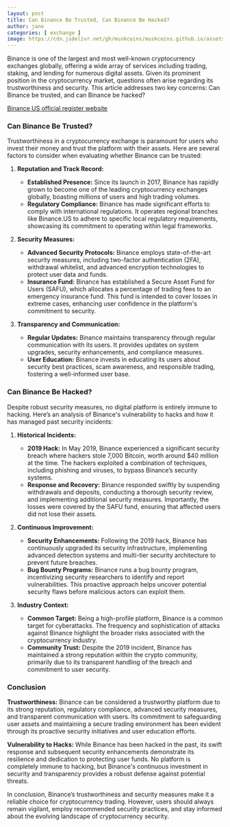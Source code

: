 ```yaml
---
layout: post
title: Can Binance Be Trusted, Can Binance Be Hacked?
author: jane
categories: [ exchange ]
image: https://cdn.jsdelivr.net/gh/muskcoins/muskcoins.github.io/assets/images/bnb-register.webp
---
```

Binance is one of the largest and most well-known cryptocurrency exchanges globally, offering a wide array of services including trading, staking, and lending for numerous digital assets. Given its prominent position in the cryptocurrency market, questions often arise regarding its trustworthiness and security. This article addresses two key concerns: Can Binance be trusted, and can Binance be hacked?

[Binance US official register website](/302.html?target=https://accounts.binance.com/register?ref=betrys)

### Can Binance Be Trusted?

Trustworthiness in a cryptocurrency exchange is paramount for users who invest their money and trust the platform with their assets. Here are several factors to consider when evaluating whether Binance can be trusted:

1. **Reputation and Track Record:**
   - **Established Presence:** Since its launch in 2017, Binance has rapidly grown to become one of the leading cryptocurrency exchanges globally, boasting millions of users and high trading volumes.
   - **Regulatory Compliance:** Binance has made significant efforts to comply with international regulations. It operates regional branches like Binance.US to adhere to specific local regulatory requirements, showcasing its commitment to operating within legal frameworks.

2. **Security Measures:**
   - **Advanced Security Protocols:** Binance employs state-of-the-art security measures, including two-factor authentication (2FA), withdrawal whitelist, and advanced encryption technologies to protect user data and funds.
   - **Insurance Fund:** Binance has established a Secure Asset Fund for Users (SAFU), which allocates a percentage of trading fees to an emergency insurance fund. This fund is intended to cover losses in extreme cases, enhancing user confidence in the platform's commitment to security.

3. **Transparency and Communication:**
   - **Regular Updates:** Binance maintains transparency through regular communication with its users. It provides updates on system upgrades, security enhancements, and compliance measures.
   - **User Education:** Binance invests in educating its users about security best practices, scam awareness, and responsible trading, fostering a well-informed user base.

### Can Binance Be Hacked?

Despite robust security measures, no digital platform is entirely immune to hacking. Here’s an analysis of Binance's vulnerability to hacks and how it has managed past security incidents:

1. **Historical Incidents:**
   - **2019 Hack:** In May 2019, Binance experienced a significant security breach where hackers stole 7,000 Bitcoin, worth around $40 million at the time. The hackers exploited a combination of techniques, including phishing and viruses, to bypass Binance’s security systems.
   - **Response and Recovery:** Binance responded swiftly by suspending withdrawals and deposits, conducting a thorough security review, and implementing additional security measures. Importantly, the losses were covered by the SAFU fund, ensuring that affected users did not lose their assets.

2. **Continuous Improvement:**
   - **Security Enhancements:** Following the 2019 hack, Binance has continuously upgraded its security infrastructure, implementing advanced detection systems and multi-tier security architecture to prevent future breaches.
   - **Bug Bounty Programs:** Binance runs a bug bounty program, incentivizing security researchers to identify and report vulnerabilities. This proactive approach helps uncover potential security flaws before malicious actors can exploit them.

3. **Industry Context:**
   - **Common Target:** Being a high-profile platform, Binance is a common target for cyberattacks. The frequency and sophistication of attacks against Binance highlight the broader risks associated with the cryptocurrency industry.
   - **Community Trust:** Despite the 2019 incident, Binance has maintained a strong reputation within the crypto community, primarily due to its transparent handling of the breach and commitment to user security.

### Conclusion

**Trustworthiness:** Binance can be considered a trustworthy platform due to its strong reputation, regulatory compliance, advanced security measures, and transparent communication with users. Its commitment to safeguarding user assets and maintaining a secure trading environment has been evident through its proactive security initiatives and user education efforts.

**Vulnerability to Hacks:** While Binance has been hacked in the past, its swift response and subsequent security enhancements demonstrate its resilience and dedication to protecting user funds. No platform is completely immune to hacking, but Binance's continuous investment in security and transparency provides a robust defense against potential threats.

In conclusion, Binance’s trustworthiness and security measures make it a reliable choice for cryptocurrency trading. However, users should always remain vigilant, employ recommended security practices, and stay informed about the evolving landscape of cryptocurrency security.